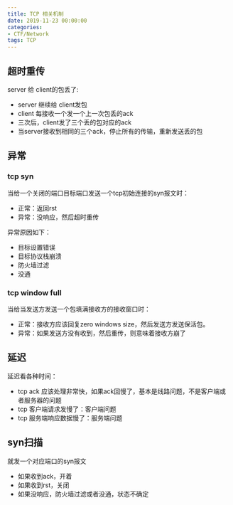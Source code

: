 ```yaml
---
title: TCP 相关机制
date: 2019-11-23 00:00:00
categories:
- CTF/Network
tags: TCP
---
```


## 超时重传

server 给 client的包丢了:

- server 继续给 client发包
- client 每接收一个发一个上一次包丢的ack
- 三次后，client发了三个丢的包对应的ack
- 当server接收到相同的三个ack，停止所有的传输，重新发送丢的包

## 异常

### tcp syn

当给一个关闭的端口目标端口发送一个tcp初始连接的syn报文时：

- 正常：返回rst
- 异常：没响应，然后超时重传

异常原因如下：

- 目标设置错误
- 目标协议栈崩溃
- 防火墙过滤
- 没通

### tcp window full

当给当发送方发送一个包填满接收方的接收窗口时：

- 正常：接收方应该回复zero windows size，然后发送方发送保活包。
- 异常：如果发送方没有收到，然后重传，则意味着接收方崩了

## 延迟

延迟看各种时间：

- tcp ack 应该处理非常快，如果ack回慢了，基本是线路问题，不是客户端或者服务器的问题
- tcp 客户端请求发慢了：客户端问题
- tcp 服务端响应数据慢了：服务端问题

## syn扫描

就发一个对应端口的syn报文

- 如果收到ack，开着
- 如果收到rst，关闭
- 如果没响应，防火墙过滤或者没通，状态不确定